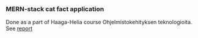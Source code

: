 ### MERN-stack cat fact application

Done as a part of Haaga-Helia course Ohjelmistokehityksen teknologioita. See [report](#./raportti.md)
